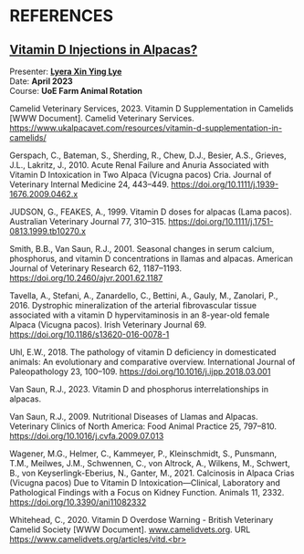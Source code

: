 # REFERENCES
## [Vitamin D Injections in Alpacas?](https://prezi.com/view/Nn1UQZ1QrJinaMb3pUqS/)

Presenter: **[Lyera Xin Ying Lye](https://msgorilla14.github.io/LyeraCV/)**
<br>
Date: **April 2023** <br>
Course: **UoE Farm Animal Rotation** <br>


Camelid Veterinary Services, 2023. Vitamin D Supplementation in Camelids [WWW Document]. Camelid Veterinary Services. https://www.ukalpacavet.com/resources/vitamin-d-supplementation-in-camelids/
<br>

Gerspach, C., Bateman, S., Sherding, R., Chew, D.J., Besier, A.S., Grieves, J.L., Lakritz, J., 2010. Acute Renal Failure and Anuria Associated with Vitamin D Intoxication in Two Alpaca (Vicugna pacos) Cria. Journal of Veterinary Internal Medicine 24, 443–449. https://doi.org/10.1111/j.1939-1676.2009.0462.x
<br>

JUDSON, G., FEAKES, A., 1999. Vitamin D doses for alpacas (Lama pacos). Australian Veterinary Journal 77, 310–315. https://doi.org/10.1111/j.1751-0813.1999.tb10270.x
<br>

Smith, B.B., Van Saun, R.J., 2001. Seasonal changes in serum calcium, phosphorus, and vitamin D concentrations in llamas and alpacas. American Journal of Veterinary Research 62, 1187–1193. https://doi.org/10.2460/ajvr.2001.62.1187
<br>

Tavella, A., Stefani, A., Zanardello, C., Bettini, A., Gauly, M., Zanolari, P., 2016. Dystrophic mineralization of the arterial fibrovascular tissue associated with a vitamin D hypervitaminosis in an 8-year-old female Alpaca (Vicugna pacos). Irish Veterinary Journal 69. https://doi.org/10.1186/s13620-016-0078-1
<br>

Uhl, E.W., 2018. The pathology of vitamin D deficiency in domesticated animals: An evolutionary and comparative overview. International Journal of Paleopathology 23, 100–109. https://doi.org/10.1016/j.ijpp.2018.03.001
<br>

Van Saun, R.J., 2023. Vitamin D and phosphorus interrelationships in alpacas.
<br>

Van Saun, R.J., 2009. Nutritional Diseases of Llamas and Alpacas. Veterinary Clinics of North America: Food Animal Practice 25, 797–810. https://doi.org/10.1016/j.cvfa.2009.07.013
<br>

Wagener, M.G., Helmer, C., Kammeyer, P., Kleinschmidt, S., Punsmann, T.M., Meilwes, J.M., Schwennen, C., von Altrock, A., Wilkens, M., Schwert, B., von Keyserlingk-Eberius, N., Ganter, M., 2021. Calcinosis in Alpaca Crias (Vicugna pacos) Due to Vitamin D Intoxication—Clinical, Laboratory and Pathological Findings with a Focus on Kidney Function. Animals 11, 2332. https://doi.org/10.3390/ani11082332
<br>

Whitehead, C., 2020. Vitamin D Overdose Warning - British Veterinary Camelid Society [WWW Document]. www.camelidvets.org. URL https://www.camelidvets.org/articles/vitd.<br>

